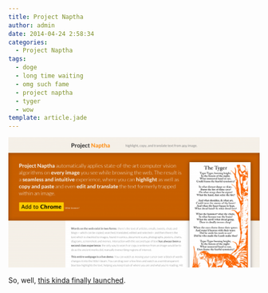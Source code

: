 ```yaml
---
title: Project Naptha
author: admin
date: 2014-04-24 2:58:34
categories:
  - Project Naptha
tags: 
  - doge
  - long time waiting
  - omg such fame
  - project naptha
  - tyger
  - wow
template: article.jade
---
```


[![Screenshot 2014-04-24 02.56.29](Screenshot-2014-04-24-02.56.29-1024x531.png)](http://projectnaptha.com)

So, well, [this kinda finally launched](http://projectnaptha.com).

